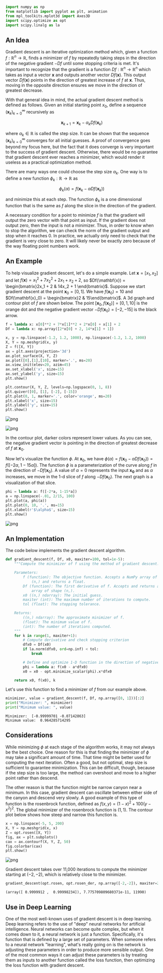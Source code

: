 ```python
import numpy as np
from matplotlib import pyplot as plt, animation
from mpl_toolkits.mplot3d import Axes3D
import scipy.optimize as opt
import scipy.linalg as la
```

## An Idea

Gradient descent is an iterative optimization method which, given a function $f: \mathbb{R}^n \rightarrow \mathbb{R}$, finds a minimizer of $f$ by repeatedly taking steps in the direction of the negative gradient $-Df$ until some stopping criteria is met. It's important to recognize that the gradient is a function $Df: \mathbb{R}^n \rightarrow \mathbb{R}^n$ which takes as input a vector $\mathbf{x}$ and outputs another vector $Df(\mathbf{x})$. This output vector $Df(\mathbf{x})$ points in the direction of greatest increase of $f$ at $\mathbf{x}$. Thus, moving in the opposite direction ensures we move in the direction of greatest decrease.

With that general idea in mind, the actual gradient descent method is defined as follows. Given an initial starting point $x_0$, define a sequence $(\mathbf{x}_k)_{k=0}^{\infty}$ recursively as

$$\mathbf{x}_{k+1} = \mathbf{x}_k - \alpha_kDf(\mathbf{x}_k)$$

where $\alpha_k \in \mathbb{R}$ is called the step size. It can be shown that the sequence $(\mathbf{x}_k)_{k=0}^{\infty}$ converges for all initial guesses. A proof of convergence goes beyond my focus here, but the fact that it does converge is very important to the success of gradient descent. Otherwise, there would be no guarantee that gradient descent ever reaches a minimizer, which would render it useless as a practical optimization method.

There are many ways one could choose the step size $\alpha_k$. One way is to define a new function $\phi_k : \mathbb{R} \rightarrow \mathbb{R}$ as

$$\phi_k(\alpha) = f(\mathbf{x}_k - \alpha Df(\mathbf{x}_k))$$

and minimize this at each step. The function $\phi_k$ is a one dimensional function that is the same as $f$ along the slice in the direction of the gradient.

A necessary condition for a point to minimize $f$ is that the gradient will output the zero vector with that point as input. If the gradient does not output zero, then the input is not a minimizer. Thus, in order to know when to stop the algorithm, we can check the norm of the gradient output and stop when it reaches 0. In practice, we actually only need to check that the gradient is very close to zero. It will likely never be exactly zero because of the way floating point numbers work.

## An Example

To help visualize gradient descent, let's do a simple example. Let $\mathbf{x} = [x_1, x_2]$ and let $f(\mathbf{x}) = x_1^2 + 7x_2^2 + 2x_1 + x_2 + 2$, so $Df(\mathbf{x}) = \begin{bmatrix}2x_1 + 2 & 14x_2 + 1 \end{bmatrix}$. Suppose we start gradient descent at the point $\mathbf{x}_0 = [0, 1]$. We have $f(\mathbf{x}_0) = 10$ and $Df(\mathbf{x}_0) = \begin{bmatrix}2 & 15\end{bmatrix}$. A 3d graph and contour plot of $f$ are shown below. The point $[\mathbf{x}_0, f(\mathbf{x}_0)] = [0, 1, 10]$ is the orange dot and the negative gradient vector $-Df(\mathbf{x}_0) = [-2, -15]$ is the black arrow.

```python
f = lambda x: x[0]**2 + 7*x[1]**2 + 2*x[0] + x[1] + 2
Df = lambda x: np.array([2*x[0] + 2, 14*x[1] + 1])

x, y = np.linspace(-1.2, 1.2, 1000), np.linspace(-1.2, 1.2, 1000)
X, Y = np.meshgrid(x, y)
Z = f([X, Y])
ax = plt.axes(projection='3d')
ax.plot_surface(X, Y, Z)
ax.plot([0],[1],[10], marker='.', ms=20)
ax.view_init(elev=20, azim=45)
ax.set_xlabel('x', size=15)
ax.set_ylabel('y', size=15)
plt.show()

plt.contour(X, Y, Z, levels=np.logspace(0, 1, 8))
plt.quiver([0], [1], [-2], [-15])
plt.plot(0, 1, marker='.', color='orange', ms=20)
plt.xlabel('x', size=15)
plt.ylabel('y', size=15)
plt.show()
```

![png](/images/blog/gradient-descent/output_2_0.png)

![png](/images/blog/gradient-descent/output_2_1.png)

In the contour plot, darker colors represent lower values. As you can see, the negative gradient vector is pointing in the direction of greatest decrease of $f$ at $\mathbf{x}_0$.

Now let's visualize the function $\phi$. At $\mathbf{x}_0$, we have $\phi(\alpha) = f(\mathbf{x}_0 - \alpha Df(\mathbf{x}_0)) = f([-2\alpha, 1 - 15\alpha])$. The function $\phi$ is a parameterization of the curve along $f$ in the direction of $-Df(\mathbf{x}_0)$. A value of $\alpha = 0$ represents the input $\mathbf{x_0}$ and as $\alpha$ increases, we move in the 1-d slice of $f$ along $-Df(\mathbf{x}_0)$. The next graph is a visualization of that slice.

```python
phi = lambda a: f([-2*a, 1-15*a])
a = np.linspace(-.01, 2/15, 100)
plt.plot(a, phi(a))
plt.plot(0, 10, '.', ms=15)
plt.xlabel(r'$\alpha$', size=15)
plt.show()
```

![png](/images/blog/gradient-descent/output_4_0.png)

## An Implementation

The code below implements the gradient descent algorithm.

```python
def gradient_descent(f, Df, x0, maxiter=100, tol=1e-5):
    """Compute the minimizer of f using the method of gradient descent.

    Parameters:
        f (function): The objective function. Accepts a NumPy array of shape
            (n,) and returns a float.
        Df (function): The first derivative of f. Accepts and returns a NumPy
            array of shape (n,).
        x0 ((n,) ndarray): The initial guess.
        maxiter (int): The maximum number of iterations to compute.
        tol (float): The stopping tolerance.

    Returns:
        ((n,) ndarray): The approximate minimizer of f.
        (float): The minimum value of f.
        (int): The number of iterations computed.
    """
    for k in range(1, maxiter+1):
        # Compute derivative and check stopping criterion
        dfx0 = Df(x0)
        if la.norm(dfx0, ord=np.inf) < tol:
            break

        # Define and optimize 1-D function in the direction of negative gradient
        phi = lambda a: f(x0 - a*dfx0)
        x0 = x0 - opt.minimize_scalar(phi).x*dfx0

    return x0, f(x0), k
```

Let's use this function to find a minimizer of $f$ from our example above.

```python
minimizer, value = gradient_descent(f, Df, np.array([0, 1]))[:2]
print("Minimizer: ", minimizer)
print("Minimum value: ", value)
```

    Minimizer:  [-0.99999701 -0.07142863]
    Minimum value:  0.964285714295

## Considerations

While minimizing $\phi$ at each stage of the algorithm works, it may not always be the best choice. One reason for this is that finding the minimizer of $\phi$ may take a significant amount of time. That time might be better used for computing the next iteration. Often a good, but not optimal, step size is sufficient to guarantee minimization. This can be difficult, though, because if the step size is too large, the method can overshoot and move to a higher point rather than descend.

The other reason is that the function might be narrow canyon near a minimum. In this case, gradient descent can oscillate between either side of the canyon and descend very slowly. A good example of this type of function is the rosenbrock function, defined as $f(x,y) = (1-x)^2 + 100(y - x^2)^2$. The global minimizer of the rosenbrock function is $(1,1)$. The contour plot below shows how steep and narrow this function is.

```python
x = np.linspace(-5, 5, 200)
X, Y = np.meshgrid(x, x)
Z = opt.rosen([X, Y])
fig, ax = plt.subplots()
cax = ax.contourf(X, Y, Z, 50)
fig.colorbar(cax)
plt.show()
```

![png](/images/blog/gradient-descent/output_10_0.png)

Gradient descent takes over 11,000 iterations to compute the minimizer starting at $(-2,-2)$, which is relatively close to the minimizer.

```python
gradient_descent(opt.rosen, opt.rosen_der, np.array([-2,-2]), maxiter=20000)
```

    (array([ 0.9999912 ,  0.99998234]), 7.775709809680371e-11, 11990)

## Use in Deep Learning

One of the most well-known uses of gradient descent is in deep learning. Deep learning refers to the use of "deep" neural networks for artificial intelligence. Neural networks can become quite complex, but when it comes down to it, a neural network is just a function. Specifically, it's function that is defined by a large set of parameters. When someone refers to a neural network "learning", what's really going on is the network is adjusting these parameters in order to produce more sensible output. One of the most common ways it can adjust these parameters is by treating them as inputs to another function called the loss function, then optimizing the loss function with gradient descent.
